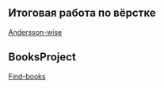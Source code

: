 ## Итоговая работа по вёрстке
[Andersson-wise](https://YuliaBilchinskaya.github.io/Andersson-wise/HomePage.html)
## BooksProject
[Find-books](https://YuliaBilchinskaya.github.io/BooksProject/Untitled-1.html)

